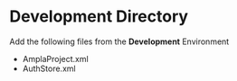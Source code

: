Development Directory
============

Add the following files from the **Development** Environment

- AmplaProject.xml
- AuthStore.xml
